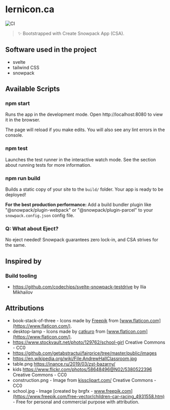# lernicon.ca

![CI](https://github.com/lernicon/lernicon.ca/workflows/CI/badge.svg)

> ✨ Bootstrapped with Create Snowpack App (CSA).

## Software used in the project

* svelte
* tailwind CSS
* snowpack

## Available Scripts

### npm start

Runs the app in the development mode.
Open http://localhost:8080 to view it in the browser.

The page will reload if you make edits.
You will also see any lint errors in the console.

### npm test

Launches the test runner in the interactive watch mode.
See the section about running tests for more information.

### npm run build

Builds a static copy of your site to the `build/` folder.
Your app is ready to be deployed!

**For the best production performance:** Add a build bundler plugin like "@snowpack/plugin-webpack" or "@snowpack/plugin-parcel" to your `snowpack.config.json` config file.

### Q: What about Eject?

No eject needed! Snowpack guarantees zero lock-in, and CSA strives for the same.

## Inspired by

### Build tooling

* https://github.com/codechips/svelte-snowpack-testdrive by Ilia Mikhailov

## Attributions

* book-stack-of-three - Icons made by [Freepik](https://www.flaticon.com/authors/freepik) from [www.flaticon.com](https://www.flaticon.com/).
* desktop-lamp - Icons made by [catkuro](https://www.flaticon.com/free-icon/lamp_1112097) from [www.flaticon.com](https://www.flaticon.com/).
* https://www.stockvault.net/photo/129762/school-girl  Creative Commons - CC0
* https://github.com/getabstractui/fairprice/tree/master/public/images
* https://en.wikipedia.org/wiki/File:AndrewHallClassroom.jpg
* table.png https://inance.ru/2019/03/zst-bazarny/
* kids https://www.flickr.com/photos/58648496@N02/5380522396 Creative Commons - CC0
* construction.png - Image from [kissclipart.com/](https://www.kissclipart.com/under-construction-png-clipart-construction-clip-a-azwrzo/) Creative Commons - CC0
* school.jpg - Image [created by brgfx - www.freepik.com](https://www.freepik.com/free-vector/children-car-racing_4931558.htm) - Free for personal and commercial purpose with attribution.
